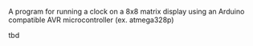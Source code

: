 A program for running a clock on a 8x8 matrix display using an Arduino compatible AVR microcontroller (ex. atmega328p)

tbd